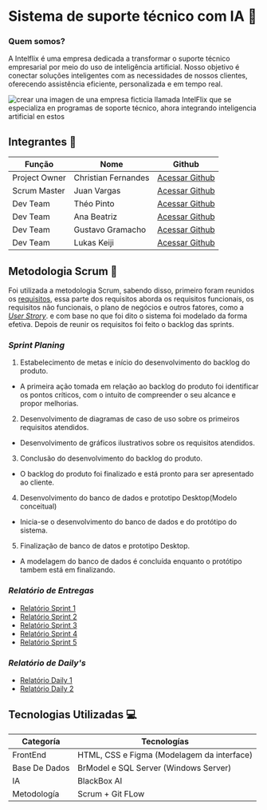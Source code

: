 ﻿# Sistema de suporte técnico com IA 🚀
 
### Quem somos?
A Intelflix é uma empresa dedicada a transformar o suporte técnico empresarial por meio do uso de inteligência artificial. Nosso objetivo é conectar soluções inteligentes com as necessidades de nossos clientes, oferecendo assistência eficiente, personalizada e em tempo real.

![crear una imagen de una empresa ficticia llamada IntelFlix que se especializa en programas de soporte técnico, ahora integrando inteligencia artificial en estos](https://github.com/user-attachments/assets/39c7e9c2-278d-4742-a19f-e00c5e455f8a)


## Integrantes 👥

Função       | Nome                | Github                                                       |
------------ | --------------------| -------------------------------------------------------------|
Project Owner| Christian Fernandes | [Acessar Github](https://github.com/ChristianFernandesLemos) |
Scrum Master | Juan Vargas         | [Acessar Github](https://github.com/RenteriaJuan)            |
Dev Team     | Théo Pinto          | [Acessar Github](https://github.com/Thorphinm)               |
Dev Team     | Ana Beatriz         | [Acessar Github](https://github.com/Anasouza2802)            |
Dev Team     |Gustavo Gramacho     | [Acessar Github](https://github.com/gramachoo)               |
Dev Team     | Lukas Keiji         | [Acessar Github](https://github.com/Lucaskeiji)              |

## Metodologia Scrum 🎯

Foi utilizada a metodologia Scrum, sabendo disso, primeiro foram reunidos os [requisitos](https://github.com/ChristianFernandesLemos/Suporte-T-cnico/blob/main/Backlog/Requisitos.txt), essa parte dos requisitos aborda os requisitos funcionais, os requisitos não funcionais, o plano de negócios e outros fatores, como a [*User Strory*](https://github.com/ChristianFernandesLemos/Suporte-T-cnico/blob/main/Backlog/User%20Story.md). e com base no que foi dito o sistema foi modelado da forma efetiva. Depois de reunir os requisitos foi feito o backlog das sprints.

### *Sprint Planing*

1. Estabelecimento de metas e início do desenvolvimento do backlog do produto.
 * A primeira ação tomada em relação ao backlog do produto foi identificar os pontos críticos, com o intuito de compreender o seu alcance e propor melhorias.

2. Desenvolvimento de diagramas de caso de uso sobre os primeiros requisitos atendidos.
 * Desenvolvimento de gráficos ilustrativos sobre os requisitos atendidos.

3. Conclusão do desenvolvimento do backlog do produto.
 * O backlog do produto foi finalizado e está pronto para ser apresentado ao cliente.

4. Desenvolvimento do banco de dados e prototipo Desktop(Modelo conceitual)
 * Inicia-se o desenvolvimento do banco de dados e do protótipo do sistema.

5. Finalização de banco de datos e prototipo Desktop.
 * A modelagem do banco de dados é concluída enquanto o protótipo tambem está em finalizando.
 
### *Relatório de Entregas*
- [Relatório Sprint 1](https://github.com/ChristianFernandesLemos/Suporte-T-cnico/blob/main/Scrum/Relatorio%20Sprints/Sprint1.md)
- [Relatório Sprint 2](https://github.com/ChristianFernandesLemos/Suporte-T-cnico/blob/main/Scrum/Relatorio%20Sprints/Sprint2.md)
- [Relatório Sprint 3](https://github.com/ChristianFernandesLemos/Suporte-T-cnico/blob/main/Scrum/Relatorio%20Sprints/Sprint3.md)
- [Relatório Sprint 4](https://github.com/ChristianFernandesLemos/Suporte-T-cnico/blob/main/Scrum/Relatorio%20Sprints/Sprint4.md)
- [Relatório Sprint 5](https://github.com/ChristianFernandesLemos/Suporte-T-cnico/blob/main/Scrum/Relatorio%20Sprints/Sprint5.md)

### *Relatório de Daily's*
- [Relatório Daily 1](https://github.com/ChristianFernandesLemos/Suporte-T-cnico/blob/main/Scrum/Relatorio%20Daily's/Daily1.md)
- [Relatório Daily 2](https://github.com/ChristianFernandesLemos/Suporte-T-cnico/blob/main/Scrum/Relatorio%20Daily's/Daily2.md)

## Tecnologias Utilizadas 💻

Categoría | Tecnologías
--------- | -------------
FrontEnd | HTML, CSS e Figma (Modelagem da interface) 
Base De Dados | BrModel e SQL Server (Windows Server)
IA | BlackBox AI
Metodología | Scrum + Git FLow 
